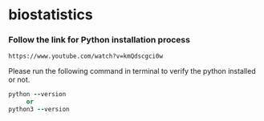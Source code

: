 # biostatistics

### Follow the link for Python installation process ###

``` 
https://www.youtube.com/watch?v=kmQdscgci0w
```
Please run the following command in terminal to verify the python installed or not.

```ruby
python --version 
     or
python3 --version
```
